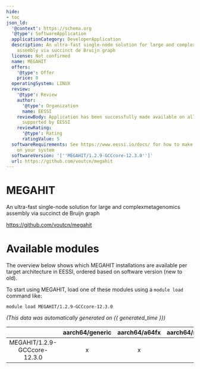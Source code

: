 ```yaml
---
hide:
- toc
json_ld:
  '@context': https://schema.org
  '@type': SoftwareApplication
  applicationCategory: DeveloperApplication
  description: An ultra-fast single-node solution for large and complexmetagenomics
    assembly via succinct de Bruijn graph
  license: Not confirmed
  name: MEGAHIT
  offers:
    '@type': Offer
    price: 0
  operatingSystem: LINUX
  review:
    '@type': Review
    author:
      '@type': Organization
      name: EESSI
    reviewBody: Application has been successfully made available on all architectures
      supported by EESSI
    reviewRating:
      '@type': Rating
      ratingValue: 5
  softwareRequirements: See https://www.eessi.io/docs/ for how to make EESSI available
    on your system
  softwareVersion: '[''MEGAHIT/1.2.9-GCCcore-12.3.0'']'
  url: https://github.com/voutcn/megahit
---
```


MEGAHIT
=======


An ultra-fast single-node solution for large and complexmetagenomics assembly via succinct de Bruijn graph

https://github.com/voutcn/megahit
# Available modules


The overview below shows which MEGAHIT installations are available per target architecture in EESSI, ordered based on software version (new to old).

To start using MEGAHIT, load one of these modules using a `module load` command like:

```shell
module load MEGAHIT/1.2.9-GCCcore-12.3.0
```

*(This data was automatically generated on {{ generated_time }})*

| |aarch64/generic|aarch64/a64fx|aarch64/neoverse_n1|aarch64/neoverse_v1|aarch64/nvidia/grace|x86_64/generic|x86_64/amd/zen2|x86_64/amd/zen3|x86_64/amd/zen4|x86_64/intel/cascadelake|x86_64/intel/haswell|x86_64/intel/icelake|x86_64/intel/sapphirerapids|x86_64/intel/skylake_avx512|
| :---: | :---: | :---: | :---: | :---: | :---: | :---: | :---: | :---: | :---: | :---: | :---: | :---: | :---: | :---: |
|MEGAHIT/1.2.9-GCCcore-12.3.0|x|x|x|x|x|x|x|x|x|x|x|x|x|x|
